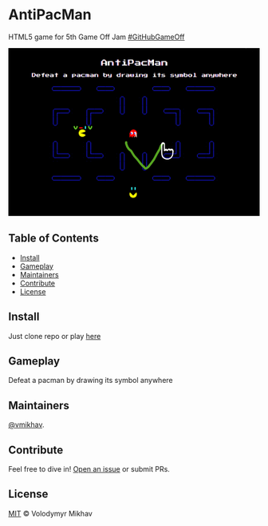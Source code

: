 # AntiPacMan

HTML5 game for 5th Game Off Jam [#GitHubGameOff](https://twitter.com/hashtag/GitHubGameOff)

![AntiPacMan screeshot](img/screen.png)

## Table of Contents

- [Install](#install)
- [Gameplay](#gameplay)
- [Maintainers](#maintainers)
- [Contribute](#contribute)
- [License](#license)

## Install

Just clone repo or play [here](https://vmikhav.github.io/AntiPacMan/)

## Gameplay

Defeat a pacman by drawing its symbol anywhere

## Maintainers

[@vmikhav](https://github.com/vmikhav).

## Contribute

Feel free to dive in! [Open an issue](https://github.com/vmikhav/AntiPacMan/issues/new) or submit PRs.

## License

[MIT](LICENSE) © Volodymyr Mikhav
